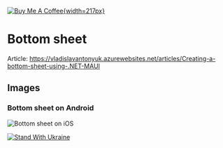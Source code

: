 [![Buy Me A Coffee](https://cdn.buymeacoffee.com/buttons/v2/default-blue.png){width=217px}](https://www.buymeacoffee.com/vlad.antonyuk)

# Bottom sheet

Article: https://vladislavantonyuk.azurewebsites.net/articles/Creating-a-bottom-sheet-using-.NET-MAUI

## Images

### Bottom sheet on Android

![Bottom sheet on iOS](https://ik.imagekit.io/VladislavAntonyuk/vladislavantonyuk/articles/26/logo.gif)

[![Stand With Ukraine](https://img.shields.io/badge/made_in-ukraine-ffd700.svg?labelColor=0057b7)](https://stand-with-ukraine.pp.ua)